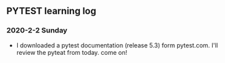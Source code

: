 ## PYTEST learning log

### 2020-2-2 Sunday
* I downloaded a pytest documentation (release 5.3) form pytest.com.
I'll review the pyteat from today. come on!

